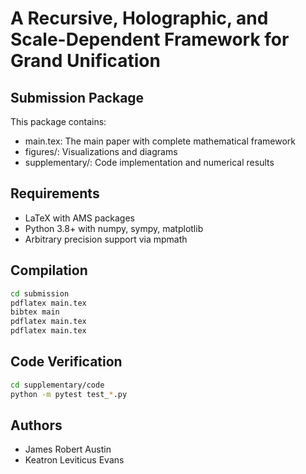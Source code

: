 # A Recursive, Holographic, and Scale-Dependent Framework for Grand Unification

## Submission Package

This package contains:
- main.tex: The main paper with complete mathematical framework
- figures/: Visualizations and diagrams
- supplementary/: Code implementation and numerical results

## Requirements
- LaTeX with AMS packages
- Python 3.8+ with numpy, sympy, matplotlib
- Arbitrary precision support via mpmath

## Compilation
```bash
cd submission
pdflatex main.tex
bibtex main
pdflatex main.tex
pdflatex main.tex
```

## Code Verification
```bash
cd supplementary/code
python -m pytest test_*.py
```

## Authors
- James Robert Austin
- Keatron Leviticus Evans 